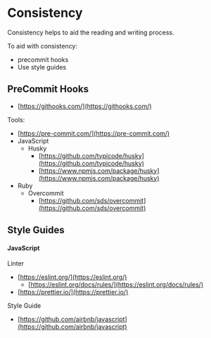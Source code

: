 # Consistency

Consistency helps to aid the reading and writing process.

To aid with consistency:

* precommit hooks
* Use style guides

## PreCommit Hooks

* [https://githooks.com/](https://githooks.com/)

Tools:

* [https://pre-commit.com/](https://pre-commit.com/)
* JavaScript
  * Husky
    * [https://github.com/typicode/husky](https://github.com/typicode/husky)
    * [https://www.npmjs.com/package/husky](https://www.npmjs.com/package/husky)
* Ruby
  * Overcommit
    * [https://github.com/sds/overcommit](https://github.com/sds/overcommit)

## Style Guides

#### JavaScript

Linter

* [https://eslint.org/](https://eslint.org/)
  * [https://eslint.org/docs/rules/](https://eslint.org/docs/rules/)
* [https://prettier.io/](https://prettier.io/)

Style Guide

* [https://github.com/airbnb/javascript](https://github.com/airbnb/javascript)

